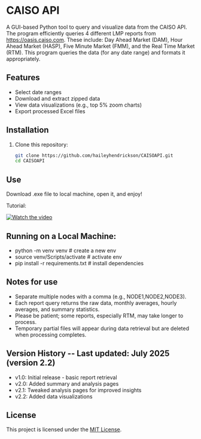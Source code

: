 # CAISO API

A GUI-based Python tool to query and visualize data from the CAISO API. The program efficiently queries 4 different LMP reports from https://oasis.caiso.com. These include: Day Ahead Market (DAM), Hour Ahead Market (HASP), Five Minute Market (FMM), and the Real Time Market (RTM). This program queries the data (for any date range) and formats it appropriately.  

## Features
- Select date ranges
- Download and extract zipped data
- View data visualizations (e.g., top 5% zoom charts)
- Export processed Excel files

## Installation

1. Clone this repository:
   ```bash
   git clone https://github.com/haileyhendrickson/CAISOAPI.git
   cd CAISOAPI

## Use
Download .exe file to local machine, open it, and enjoy!

Tutorial: 

[![Watch the video](https://img.youtube.com/vi/L6PMC6PBSPg/hqdefault.jpg)](https://www.youtube.com/watch?v=L6PMC6PBSPg)


## Running on a Local Machine:
- python -m venv venv  # create a new env
- source venv/Scripts/activate  # activate env
- pip install -r requirements.txt  # install dependencies


## Notes for use 
- Separate multiple nodes with a comma (e.g., NODE1,NODE2,NODE3).
- Each report query returns the raw data, monthly averages, hourly averages, and summary statistics.
- Please be patient; some reports, especially RTM, may take longer to process.
- Temporary partial files will appear during data retrieval but are deleted when processing completes.


## Version History -- Last updated: July 2025 (version 2.2) 
- v1.0: Initial release - basic report retrieval
- v2.0: Added summary and analysis pages
- v2.1: Tweaked analysis pages for improved insights
- v2.2: Added data visualizations

## License
This project is licensed under the [MIT License](LICENSE).
